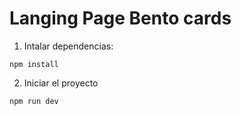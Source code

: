 # Langing Page Bento cards

1. Intalar dependencias:
```
npm install
```

2. Iniciar el proyecto
```
npm run dev
```
